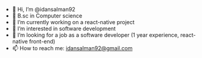 - 👋 Hi, I’m @idansalman92
- 👀 B.sc in Computer science
- 🌱 I’m currently working on a react-native project
- 🌱 I’m interested in software development
- 💞️ I’m looking for a job as a software developer (1 year experience, react-native front-end)
- 📫 How to reach me: idansalman92@gmail.com

<!---
idansalman92/idansalman92 is a ✨ special ✨ repository because its `README.md` (this file) appears on your GitHub profile.
You can click the Preview link to take a look at your changes.
--->
